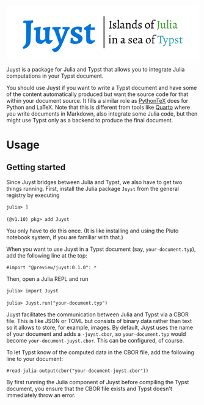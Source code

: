 ![logo](assets/logo.svg)

Juyst is a package for Julia and Typst that allows you to integrate Julia
computations in your Typst document.

You should use Juyst if you want to write a Typst document and have some of the
content automatically produced but want the source code for that within your
document source.
It fills a similar role as [PythonTeX](https://github.com/gpoore/pythontex)
does for Python and LaTeX.
Note that this is different from tools like [Quarto](https://quarto.org/) where
you write documents in Markdown, also integrate some Julia code, but then might
use Typst only as a backend to produce the final document.

# Usage

## Getting started

Since Juyst bridges between Julia and Typst, we also have to get two things
running.
First, install the Julia package `Juyst` from the general registry by executing
```julia-repl
julia> ]

(@v1.10) pkg> add Juyst
```
You only have to do this once.
(It is like installing and using the Pluto notebook system, if you are familiar
with that.)

When you want to use Juyst in a Typst document (say, `your-document.typ`),
add the following line at the top:
```typ
#import "@preview/juyst:0.1.0": *
```
Then, open a Julia REPL and run
```julia-repl
julia> import Juyst

julia> Juyst.run("your-document.typ")
```

Juyst facilitates the communication between Julia and Typst via a CBOR file.
This is like JSON or TOML but consists of binary data rather than text so it
allows to store, for example, images.
By default, Juyst uses the name of your document and adds a `-juyst.cbor`, so
`your-document.typ` would become `your-document-juyst.cbor`.
This can be configured, of course.

To let Typst know of the computed data in the CBOR file, add the following line
to your document:
```typ
#read-julia-output(cbor("your-document-juyst.cbor"))
```

By first running the Julia component of Juyst before compiling the Typst
document, you ensure that the CBOR file exists and Typst doesn't immediately
throw an error.
